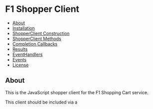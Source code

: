 # F1 Shopper Client

* [About](#about)
* [Installation](#installation)
* [ShopperClient Construction](#shopperclient-construction)
* [ShopperClient Methods](#shopperclient-methods)
* [Completion Callbacks](#completion-callbacks)
* [Results](#results)
* [EventHandlers](#eventhandlers)
* [Events](#events)
* [License](#license)

## About

This is the JavaScript shopper client for the F1 Shopping Cart service.

This client should be included via a <script> tag in the shopper-facing
webpages. It enables shoppers to add items to their carts, remove items
from their carts, etc.

## Installation

Use this tag in the shopper webpage:

```html
<script type="text/javascript" src="https://js.f1shoppingcart.com/v1/shopper.js"></script>
```

## ShopperClient Construction

All interactions between the shopper web page and the F1 Shopping Cart
service happen via the ShopperClient object. Constructing a ShopperClient
requires an App Id string which can be obtained from F1
Customer Support. For example:
```javascript
var client = new ShopperClient("TestAppId");
```

The F1 Shopping Cart client library loads asynchronously, so the application
needs to wait until the F1 library is fully loaded before constructing the
client and calling methods.

The best way to do this is via the window.f1OnReadyCallback. If this callback
is defined, the client library will call it when it is done loading. The
callback should accept a single response object as an argument. This object
has two properties:
* result: If the library loaded successfully, this property will
contain the string 'F1 client is ready'.
* error: If the library failed to load successfully, this property will
contain an error object explaining the failure.

Only one of these properties will be non-null. The application should
check which property is set and respond accordingly.

Note that the window.f1OnReadyCallback must be defined before the F1 script tag
is loaded. Here is an example of proper loading and client construction using the
window.f1OnReadyCallback:

```
<script type="text/javascript">
    window.f1OnReadyCallback = function(rsp) {
        if (rsp.error) {
            console.error('F1 script failed to load: %s', rsp.error);
        } else {
            console.log(rsp.result);
            var client = new ShopperClient("INTERNAL_TEST_APP_ID");
            // Do something with the client here ...
        }
    };
</script>

<script type="text/javascript" src="https://js.f1shoppingcart.com/v1/shopper.js">
</script>
```

## ShopperClient Methods

* [addToCart](#addtocart)
* [removeFromCart](#removefromcart)
* [setCartQuantity](#setcartquantity)
* [emptyCart](#emptycart)
* [getCartSecondsRemaining](#getcartsecondsremaining)
* [getCartState](#getcartstate)
* [getStockState](#getstockstate)
* [bindCartStateEvent](#bindcartstateevent)
* [bindStockStateEvent](#bindstockstateevent)
* [bindCustomEvent](#bindcustomevent)

### addToCart
#### Description
Add an item to the shopper's cart.
#### Parameters
* sku: (integer) The SKU (Stock Keeping Unit) of the item to be added
* qtyRequested: (integer) The number of items requested. Note that fewer
items may actually be added, due to stock availability or purchase limits.
See the return value for details on the quantity in the cart after
the operation completes.
* cb: ([Completion callback](#completion-callbacks))
#### Return Value
This is an async method. The specified
[completion callback](#completion-callbacks) will be called with the
results of the request. See [AddToCartResult](#addtocartresult) for result
details. The web application should also bind a handler to the
[CartStateEvent](#cartstateevent) to see any changes to the shopper's
cart, since cart contents may change due to admin actions, cart expiration,
actions in other browser sessions, etc. See
[bindCartStateEvent](#bindcartstateevent) for more information.
#### Examples
```javascript
var sku = 81;
var qtyRequested = 4;
client.addToCart(sku, qtyRequested, function(rsp) {
  if (rsp.error) {
    // Do something with the rsp.error
    console.error("addToCart failed. Error: " + rsp.error);
  } else {
    var result = rsp.result;
    console.log("Quantity requested: " + qtyRequested);
    console.log("Quantity added to cart: " + result.qtyAdded);
    console.log("Quantity of this SKU currently in cart: " + result.cartQty);
    console.log("Why: " + result.why);
  }
});
```

### removeFromCart
#### Description
Remove item(s) from the shopper's cart
#### Parameters
* sku: (integer) The SKU (Stock Keeping Unit) of the item to be removed
* qty: (integer) The number of items to be removed
* cb: ([Completion callback](#completion-callbacks))
#### Return Value
This is an async method. The specified
[completion callback](#completion-callbacks) will be called with the
results of the request. See [RemoveFromCartResult](#removefromcartresult)
for result details. The web application should also bind a handler to the
[CartStateEvent](#cartstateevent) to see any changes to the shopper's
cart, since cart contents may change due to admin actions, cart expiration,
actions in other browser sessions, etc. See
[bindCartStateEvent](#bindcartstateevent) for more information.
#### Examples
```javascript
var sku = 81;
var qtyToRemove = 4;
client.removeFromCart(sku, qtyToRemove,  function(rsp) {
  if (rsp.error) {
    // Do something with the rsp.error
    console.error("removeFromCart failed. Error: " + rsp.error);
  } else {
    var result = rsp.result;
    console.log("Quantity to be removed: " + qtyToRemove);
    console.log("Quantity actually removed: " + result.qtyRemoved);
    console.log("Quantity of this SKU remaining in cart: " + result.cartQty);
  }
});
```

### setCartQuantity
#### Description
Set the quantity of a SKU in the shopper's cart.
#### Parameters
* sku: (integer) The SKU (Stock Keeping Unit) of the item
* qty: (integer) The desired quantity. Note that a lower quantity
may actually be set in the cart, due to stock availability or purchase limits.
See the return value for details on the quantity in the cart after the
operation completes.
* cb: ([Completion callback](#completion-callbacks))
#### Return Value
This is an async method. The specified
[completion callback](#completion-callbacks) will be called with the
results of the request. See [SetCartQuantityResult](#setcartquantityresult)
for result details. The web application should also bind a handler to the
[CartStateEvent](#cartstateevent) to see any changes to the shopper's
cart, since cart contents may change due to admin actions, cart expiration,
actions in other browser sessions, etc. See
[bindCartStateEvent](#bindcartstateevent) for more information.
#### Examples
```javascript
var sku = 81;
var desiredQty = 4;
client.setCartQuantity(sku, desiredQty, function(rsp) {
  if (rsp.error) {
    // Do something with the rsp.error
    console.error("setCartQuantity failed. Error: " + rsp.error);
  } else {
    var result = rsp.result;
    console.log("Desired quantity: " + desiredQty);
    console.log("Quantity of this SKU currently in cart: " + result.cartQty);
    console.log("Why: " + result.why);
  }
});
```

### emptyCart
#### Description
Empty the shopper's cart
#### Parameters
* cb: ([Completion callback](#completion-callbacks))
#### Return Value
This is an async method. The specified
[completion callback](#completion-callbacks) will be called with the
results of the request. See [EmptyCartResult](#emptycartresult)
for result details. The web application should also bind a handler to the
[CartStateEvent](#cartstateevent) to see any changes to the shopper's
cart, since cart contents may change due to admin actions, cart expiration,
actions in other browser sessions, etc. See
[bindCartStateEvent](#bindcartstateevent) for more information.
#### Examples
```javascript
client.emptyCart(function(rsp) {
  if (rsp.error) {
    // Do something with the rsp.error
    console.error("emptyCart failed due to an error. Error: " + rsp.error);
  } else {
    if (rsp.result) {
      console.log("Cart was successfully emptied.");
    } else {
      console.log("emptyCart failed.");
    }
  }
});
```

### getCartSecondsRemaining
#### Description
Returns the number of seconds remaining before the shopper's
cart is automatically emptied. See also seller client methods
[SellerClient::getCartDurationSeconds](seller.md/#getcartdurationseconds) and
[SellerClient::setCartDurationSeconds](seller.md#setcartdurationseconds)
for more information.
#### Parameters
* None
#### Return Value
An integer representing the number of seconds remaining before the
shopper's cart is automatically emptied.
#### Examples
```javascript
client.getCartSecondsRemaining();
```

### getCartState
#### Description
Request that a [CartStateEvent](#cartstateevent) be sent
#### Parameters
* None
#### Return Value
This is an async method and does not return a value.
The web application should bind a handler to the
[CartStateEvent](#cartstateevent) to see the event that will be sent
as a result of calling this method. See
[bindCartStateEvent](#bindcartstateevent) for more information.
#### Examples
```javascript
client.getCartState();
```

### getStockState
#### Description
Request that a [StockStateEvent](#stockstateevent) be sent
#### Parameters
* None
#### Return Value
This is an async method and does not return a value.
The web application should bind a handler to the
[StockStateEvent](#stockstateevent) to see the event that will be sent
as a result of calling this method. See
[bindStockStateEvent](#bindstockstateevent) for more information.
#### Examples
```javascript
client.getStockState();
```

### bindCartStateEvent
#### Description
Bind a handler for [CartStateEvents](#cartstateevent)
#### Parameters
* handler: ([Event Handler](#event-handlers))
#### Return Value
This method returns null.
#### Examples
```javascript
client.bindCartStateEvent(function(event) {
  // Do something with the lineItems
  var numItems = event.lineItems.length;
  console.log("Got CartStateEvent");
  for (var i = 0; i < numItems; i++) {
    var lineItem = event.lineItems[i];
    console.log("SKU: " + lineItem.sku + " Qty: " + lineItem.qty);
  }
});
```

### bindStockStateEvent
#### Description
Bind a handler for [StockStateEvents](#stockstateevent)
#### Parameters
* handler: ([Event Handler](#event-handlers))
#### Return Value
This method returns null.
#### Examples
```javascript
client.bindStockStateEvent(function(event) {
  // Do something with the lineItems
  var numItems = event.lineItems.length;
  console.log("Got StockStateEvent");
});
```

### bindCustomEvent
#### Description
Bind a handler for [CustomEvents](#customevent)
#### Parameters
* eventName: (string) The name of the custom event to be bound
* handler: [Event Handler](#event-handlers) Handler for this
custom event.
#### Return Value
This method returns null.
#### Examples
```javascript
client.bindCustomEvent("SomeCustomEvent", function(event) {
  // Do something with the event, which is a string
  console.log("Got SomeCustomEvent: " + event);
});
```

## Completion Callbacks
Completion callbacks are passed as a parameter to the
[addToCart](#addtocart), [removeFromCart](#removefromcart),
[setCartQuantity](#setcartquantity), and
[emptyCart](#emptycart) methods. Completion callbacks
receive a single [Method Response Object](#method-response-objects)
as a parameter.

### Method Response Objects
The [Method Response Object](#method-response-objects) has two
properties:
* result: The result of the method call if it succeeded. Depending on
the method invoked, the result will one of:
  * [AddToCartResult](#addtocartresult)
  * [RemoveFromCartResult](#removefromcartresult)
  * [SetCartQuantityResult](#setcartquantityresult)
  * [EmptyCartResult](#emptycartresult)
* error: An error object if the method call failed
Only one of these properties will be non-null. The application should
check which property is set and respond accordingly.

## Results
### AddToCartResult
An AddToCartResult is an object with three properties:
* qtyAdded: (integer) The quantity actually added to the cart
* cartQty: (integer) The quantity of the specified SKU currently in the cart.
* why: (string) Explanation of qtyAdded. "ALL" indicates
that all requested items were added to the cart. "STOCK" indicates that
fewer items were added than requested because of insufficient
stock. "LIMIT" indicates that fewer items were added than requested
because of a purchase limit on the requested item.

### RemoveFromCartResult
A RemoveFromCartResult is an object with two properties:
* qtyRemoved: (integer) The quantity removed from the cart
* cartQty: (integer) The quantity of the specified SKU remaining in the cart.

### SetCartQuantityResult
A SetCartQuantityResult is an object with two properties:
* cartQty: (integer) The quantity of the specified SKU currently in the cart.
* why: (string) Explanation of cartQty. "ALL" indicates
that the desired quantity was set. "STOCK" indicates that
the quantity was set to fewer items because of insufficient
stock. "LIMIT" indicates that the quantity was set to fewer items
because of a purchase limit on the requested item.

### EmptyCartResult
An EmptyCartResult is a simple boolean value. It is true if the emptyCart
operation succeeded, and false otherwise.

## Event Handlers
Event handlers are functions that recieve an event as their
only parameter. Depending on the event that was bound, the event will be
one of:
* [CartStateEvent](#cartstateevent)
* [StockStateEvent](#stockstateevent)
* [CustomEvent](#customevent)

## Events
Events are sent from the F1 Shopping Cart service to the shopper's browser.

### CartStateEvent
Sent when the state of the shopper's
cart changes for any reason. This event is an object with one property:
* lineItems: An array of [LineItems](#lineitem) representing the items
in the cart.

### StockStateEvent
Sent approximately once per second if there have been any stock state
changes in the last second. This event is an object with one property:
* lineItems: An array of [LineItems](#lineitem) representing the stock
levels of all SKUs.

### CustomEvent
Sent by [SellerClient::sendEventToShopper](seller.md/#sendeventtoshopper) or
[SellerClient::sendEventToAllShoppers](seller.md/#sendeventtoallshoppers),
CustomEvents are arbitrary strings. Their
semantics are determined by the application.

### LineItem
Each LineItem is an object with two properties:
* sku: (integer) SKU
* qty: (integer) Quantity

## License

Copyright (c) 2017 Deer Creek Labs, LLC

Distributed under the Apache Software License, Version 2.0
http://www.apache.org/licenses/LICENSE-2.0.txt
